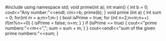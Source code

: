 #include<iostream>
using namespace std;
void prime(int a);
int main()
{
int b = 0;
   cout<<"Any number:"<<endl;
   cin>>b;
   prime(b);
}
void prime (int a)
{
int sum = 0;
  for(int m = a;m>1;m-)
  {
  bool isPrime = true;
  for (int n=2;n<m;n++)
    if(m%n==0)
        {
        isPrime = false;
        n=m;
        }
   }
   if (isPrime == true)
       {
       cout<<"prime numbers:"<<m<<",";
       sum = sum + m;
       }
   }
   cout<<endl<<"sum of the given prime numbers:"<<sum;
 }

